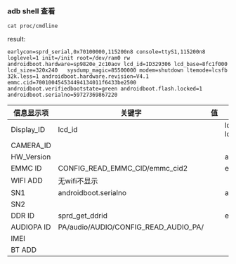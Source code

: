 ### adb shell  查看

`cat proc/cmdline`

result:

```shell
earlycon=sprd_serial,0x70100000,115200n8 console=ttyS1,115200n8 loglevel=1 init=/init root=/dev/ram0 rw androidboot.hardware=sp9820e_2c10aov lcd_id=ID329306 lcd_base=8fc1f000 lcd_size=320x240   sysdump_magic=85500000 modem=shutdown ltemode=lcsfb 32k.less=1 androidboot.hardware.revision=V4.1 emmc.cid=700100454534494134011f6433be2500  androidboot.verifiedbootstate=green androidboot.flash.locked=1  androidboot.serialno=59727369867220
```



| 信息显示项 | 关键字                               | 值   | cmdline                                            |
| ---------- | ------------------------------------ | ---- | -------------------------------------------------- |
| Display_ID | lcd_id                               |      | lcd_id=ID329306 lcd_base=8fc1f000 lcd_size=320x240 |
| CAMERA_ID  |                                      |      |                                                    |
| HW_Version |                                      |      | androidboot.hardware.revision=V4.1                 |
| EMMC ID    | CONFIG_READ_EMMC_CID/emmc_cid2       |      | emmc.cid=700100454534494134011f6433be2500          |
| WIFI ADD   | 无wifi不显示                         |      |                                                    |
| SN1        | androidboot.serialno                 |      | androidboot.serialno                               |
| SN2        |                                      |      |                                                    |
| DDR ID     | sprd_get_ddrid                       |      | emmc.cid=700100454534494134011f6433be2500          |
| AUDIOPA ID | PA/audio/AUDIO/CONFIG_READ_AUDIO_PA/ |      |                                                    |
| IMEI       |                                      |      |                                                    |
| BT ADD     |                                      |      |                                                    |